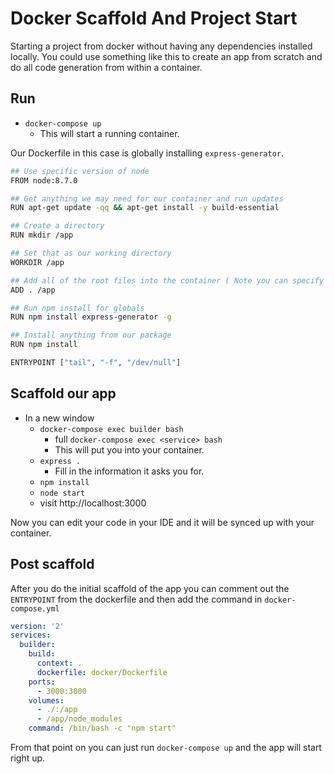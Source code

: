 # Docker Scaffold And Project Start
Starting a project from docker without having any dependencies installed locally. You could use something like this to create an app from scratch and do all code generation from within a container.

## Run
- `docker-compose up`
	- This will start a running container.

Our Dockerfile in this case is globally installing `express-generator`.

```bash
## Use specific version of node
FROM node:8.7.0

## Get anything we may need for our container and run updates
RUN apt-get update -qq && apt-get install -y build-essential

## Create a directory
RUN mkdir /app

## Set that as our working directory
WORKDIR /app

## Add all of the root files into the container ( Note you can specify things vs bringing everything over )
ADD . /app

## Run npm install for globals
RUN npm install express-generator -g

## Install anything from our package
RUN npm install

ENTRYPOINT ["tail", "-f", "/dev/null"]
```

## Scaffold our app
- In a new window 
	- `docker-compose exec builder bash`
		- full `docker-compose exec <service> bash`
		- This will put you into your container.
	- `express .`
		- Fill in the information it asks you for.
	- `npm install`
	- `node start`
	- visit http://localhost:3000

Now you can edit your code in your IDE and it will be synced up with your container.

## Post scaffold
After you do the initial scaffold of the app you can comment out the `ENTRYPOINT` from the dockerfile and then add the command in `docker-compose.yml`

```yml
version: '2'
services:  
  builder:
    build:
      context: .
      dockerfile: docker/Dockerfile
    ports:
      - 3000:3000
    volumes:
      - ./:/app
      - /app/node_modules
    command: /bin/bash -c "npm start"
```

From that point on you can just run `docker-compose up` and the app will start right up.

